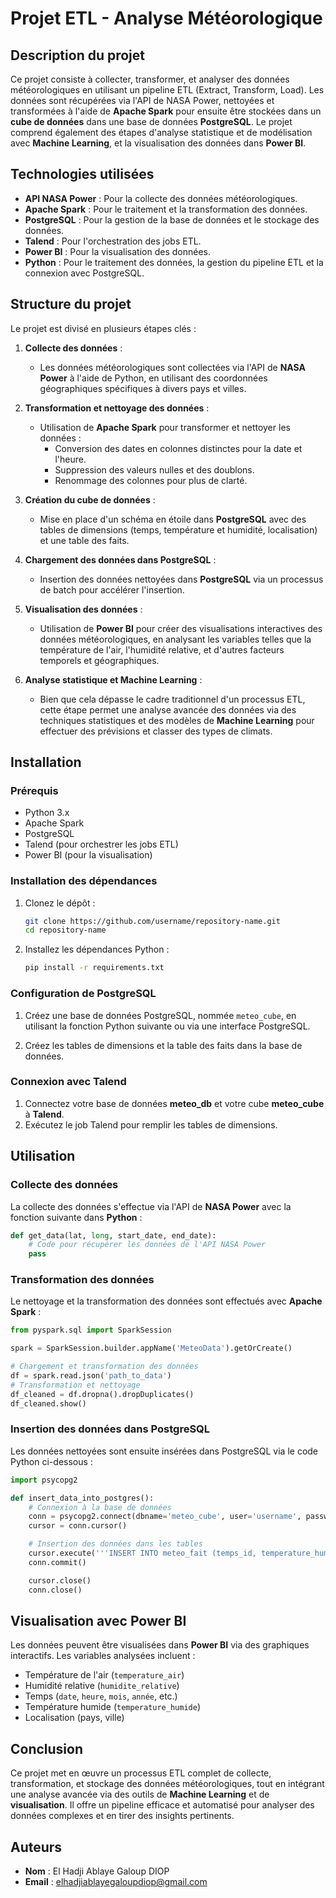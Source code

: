 # Projet ETL - Analyse Météorologique

## Description du projet

Ce projet consiste à collecter, transformer, et analyser des données météorologiques en utilisant un pipeline ETL (Extract, Transform, Load). Les données sont récupérées via l'API de NASA Power, nettoyées et transformées à l'aide de **Apache Spark** pour ensuite être stockées dans un **cube de données** dans une base de données **PostgreSQL**. Le projet comprend également des étapes d'analyse statistique et de modélisation avec **Machine Learning**, et la visualisation des données dans **Power BI**.

## Technologies utilisées

- **API NASA Power** : Pour la collecte des données météorologiques.
- **Apache Spark** : Pour le traitement et la transformation des données.
- **PostgreSQL** : Pour la gestion de la base de données et le stockage des données.
- **Talend** : Pour l'orchestration des jobs ETL.
- **Power BI** : Pour la visualisation des données.
- **Python** : Pour le traitement des données, la gestion du pipeline ETL et la connexion avec PostgreSQL.

## Structure du projet

Le projet est divisé en plusieurs étapes clés :

1. **Collecte des données** :
    - Les données météorologiques sont collectées via l'API de **NASA Power** à l'aide de Python, en utilisant des coordonnées géographiques spécifiques à divers pays et villes.
   
2. **Transformation et nettoyage des données** :
    - Utilisation de **Apache Spark** pour transformer et nettoyer les données :
      - Conversion des dates en colonnes distinctes pour la date et l'heure.
      - Suppression des valeurs nulles et des doublons.
      - Renommage des colonnes pour plus de clarté.

3. **Création du cube de données** :
    - Mise en place d'un schéma en étoile dans **PostgreSQL** avec des tables de dimensions (temps, température et humidité, localisation) et une table des faits.

4. **Chargement des données dans PostgreSQL** :
    - Insertion des données nettoyées dans **PostgreSQL** via un processus de batch pour accélérer l'insertion.

5. **Visualisation des données** :
    - Utilisation de **Power BI** pour créer des visualisations interactives des données météorologiques, en analysant les variables telles que la température de l'air, l'humidité relative, et d'autres facteurs temporels et géographiques.

6. **Analyse statistique et Machine Learning** :
    - Bien que cela dépasse le cadre traditionnel d'un processus ETL, cette étape permet une analyse avancée des données via des techniques statistiques et des modèles de **Machine Learning** pour effectuer des prévisions et classer des types de climats.

## Installation

### Prérequis

- Python 3.x
- Apache Spark
- PostgreSQL
- Talend (pour orchestrer les jobs ETL)
- Power BI (pour la visualisation)

### Installation des dépendances

1. Clonez le dépôt :

   ```bash
   git clone https://github.com/username/repository-name.git
   cd repository-name
   ```

2. Installez les dépendances Python :

   ```bash
   pip install -r requirements.txt
   ```

### Configuration de PostgreSQL

1. Créez une base de données PostgreSQL, nommée `meteo_cube`, en utilisant la fonction Python suivante ou via une interface PostgreSQL.

2. Créez les tables de dimensions et la table des faits dans la base de données.

### Connexion avec Talend

1. Connectez votre base de données **meteo_db** et votre cube **meteo_cube** à **Talend**.
2. Exécutez le job Talend pour remplir les tables de dimensions.

## Utilisation

### Collecte des données

La collecte des données s'effectue via l'API de **NASA Power** avec la fonction suivante dans **Python** :

```python
def get_data(lat, long, start_date, end_date):
    # Code pour récupérer les données de l'API NASA Power
    pass
```

### Transformation des données

Le nettoyage et la transformation des données sont effectués avec **Apache Spark** :

```python
from pyspark.sql import SparkSession

spark = SparkSession.builder.appName('MeteoData').getOrCreate()

# Chargement et transformation des données
df = spark.read.json('path_to_data')
# Transformation et nettoyage
df_cleaned = df.dropna().dropDuplicates()
df_cleaned.show()
```

### Insertion des données dans PostgreSQL

Les données nettoyées sont ensuite insérées dans PostgreSQL via le code Python ci-dessous :

```python
import psycopg2

def insert_data_into_postgres():
    # Connexion à la base de données
    conn = psycopg2.connect(dbname='meteo_cube', user='username', password='password', host='localhost')
    cursor = conn.cursor()

    # Insertion des données dans les tables
    cursor.execute('''INSERT INTO meteo_fait (temps_id, temperature_humide_id, location_id, humidite_relative, temperature_air) VALUES (%s, %s, %s, %s, %s)''', data)
    conn.commit()

    cursor.close()
    conn.close()
```

## Visualisation avec Power BI

Les données peuvent être visualisées dans **Power BI** via des graphiques interactifs. Les variables analysées incluent :

- Température de l'air (`temperature_air`)
- Humidité relative (`humidite_relative`)
- Temps (`date`, `heure`, `mois`, `année`, etc.)
- Température humide (`temperature_humide`)
- Localisation (pays, ville)

## Conclusion

Ce projet met en œuvre un processus ETL complet de collecte, transformation, et stockage des données météorologiques, tout en intégrant une analyse avancée via des outils de **Machine Learning** et de **visualisation**. Il offre un pipeline efficace et automatisé pour analyser des données complexes et en tirer des insights pertinents.

## Auteurs

- **Nom** : El Hadji Ablaye Galoup DIOP  
- **Email** : elhadjiablayegaloupdiop@gmail.com


